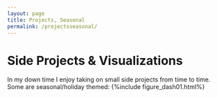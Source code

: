 ```yaml
---
layout: page
title: Projects, Seasonal
permalink: /projectsseasonal/
---
```

<h1>Side Projects & Visualizations</h1>
In my down time I enjoy taking on small side projects from time to time. Some are seasonal/holiday themed:
{%include figure_dash01.html%}
